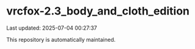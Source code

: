 # vrcfox-2.3_body_and_cloth_edition

Last updated: 2025-07-04 00:27:37

This repository is automatically maintained.

